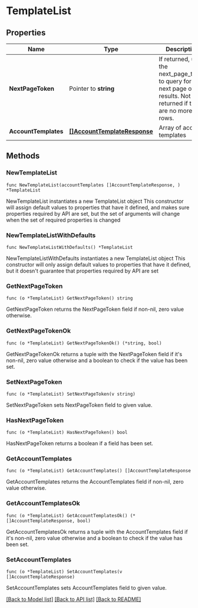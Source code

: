 # TemplateList

## Properties

Name | Type | Description | Notes
------------ | ------------- | ------------- | -------------
**NextPageToken** | Pointer to **string** | If returned, use the next_page_token to query for the next page of results. Not returned if there are no more rows. | [optional] 
**AccountTemplates** | [**[]AccountTemplateResponse**](AccountTemplateResponse.md) | Array of account templates | 

## Methods

### NewTemplateList

`func NewTemplateList(accountTemplates []AccountTemplateResponse, ) *TemplateList`

NewTemplateList instantiates a new TemplateList object
This constructor will assign default values to properties that have it defined,
and makes sure properties required by API are set, but the set of arguments
will change when the set of required properties is changed

### NewTemplateListWithDefaults

`func NewTemplateListWithDefaults() *TemplateList`

NewTemplateListWithDefaults instantiates a new TemplateList object
This constructor will only assign default values to properties that have it defined,
but it doesn't guarantee that properties required by API are set

### GetNextPageToken

`func (o *TemplateList) GetNextPageToken() string`

GetNextPageToken returns the NextPageToken field if non-nil, zero value otherwise.

### GetNextPageTokenOk

`func (o *TemplateList) GetNextPageTokenOk() (*string, bool)`

GetNextPageTokenOk returns a tuple with the NextPageToken field if it's non-nil, zero value otherwise
and a boolean to check if the value has been set.

### SetNextPageToken

`func (o *TemplateList) SetNextPageToken(v string)`

SetNextPageToken sets NextPageToken field to given value.

### HasNextPageToken

`func (o *TemplateList) HasNextPageToken() bool`

HasNextPageToken returns a boolean if a field has been set.

### GetAccountTemplates

`func (o *TemplateList) GetAccountTemplates() []AccountTemplateResponse`

GetAccountTemplates returns the AccountTemplates field if non-nil, zero value otherwise.

### GetAccountTemplatesOk

`func (o *TemplateList) GetAccountTemplatesOk() (*[]AccountTemplateResponse, bool)`

GetAccountTemplatesOk returns a tuple with the AccountTemplates field if it's non-nil, zero value otherwise
and a boolean to check if the value has been set.

### SetAccountTemplates

`func (o *TemplateList) SetAccountTemplates(v []AccountTemplateResponse)`

SetAccountTemplates sets AccountTemplates field to given value.



[[Back to Model list]](../README.md#documentation-for-models) [[Back to API list]](../README.md#documentation-for-api-endpoints) [[Back to README]](../README.md)


